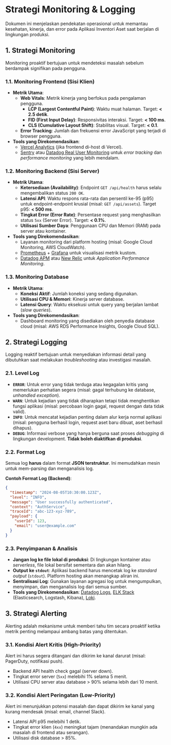 # Strategi Monitoring & Logging

Dokumen ini menjelaskan pendekatan operasional untuk memantau kesehatan, kinerja, dan error pada Aplikasi Inventori Aset saat berjalan di lingkungan produksi.

## 1. Strategi Monitoring

Monitoring proaktif bertujuan untuk mendeteksi masalah sebelum berdampak signifikan pada pengguna.

### 1.1. Monitoring Frontend (Sisi Klien)

-   **Metrik Utama**:
    -   **Web Vitals**: Metrik kinerja yang berfokus pada pengalaman pengguna.
        -   **LCP (Largest Contentful Paint)**: Waktu muat halaman. Target: **< 2.5 detik**.
        -   **FID (First Input Delay)**: Responsivitas interaksi. Target: **< 100 ms**.
        -   **CLS (Cumulative Layout Shift)**: Stabilitas visual. Target: **< 0.1**.
    -   **Error Tracking**: Jumlah dan frekuensi error JavaScript yang terjadi di browser pengguna.
-   **Tools yang Direkomendasikan**:
    -   [Vercel Analytics](https://vercel.com/analytics) (jika frontend di-host di Vercel).
    -   [Sentry](https://sentry.io/) atau [Datadog Real User Monitoring](https://www.datadoghq.com/product/real-user-monitoring/) untuk _error tracking_ dan _performance monitoring_ yang lebih mendalam.

### 1.2. Monitoring Backend (Sisi Server)

-   **Metrik Utama**:
    -   **Ketersediaan (Availability)**: Endpoint `GET /api/health` harus selalu mengembalikan status `200 OK`.
    -   **Latensi API**: Waktu respons rata-rata dan persentil ke-95 (p95) untuk endpoint-endpoint krusial (misal: `GET /api/assets`). Target p95: **< 500 ms**.
    -   **Tingkat Error (Error Rate)**: Persentase request yang menghasilkan status `5xx` (Server Error). Target: **< 0.1%**.
    -   **Utilisasi Sumber Daya**: Penggunaan CPU dan Memori (RAM) pada server atau kontainer.
-   **Tools yang Direkomendasikan**:
    -   Layanan monitoring dari platform hosting (misal: Google Cloud Monitoring, AWS CloudWatch).
    -   [Prometheus](https://prometheus.io/) + [Grafana](https://grafana.com/) untuk visualisasi metrik kustom.
    -   [Datadog APM](https://www.datadoghq.com/product/apm/) atau [New Relic](https://newrelic.com/) untuk _Application Performance Monitoring_.

### 1.3. Monitoring Database

-   **Metrik Utama**:
    -   **Koneksi Aktif**: Jumlah koneksi yang sedang digunakan.
    -   **Utilisasi CPU & Memori**: Kinerja server database.
    -   **Latensi Query**: Waktu eksekusi untuk query yang berjalan lambat (_slow queries_).
-   **Tools yang Direkomendasikan**:
    -   Dashboard monitoring yang disediakan oleh penyedia database cloud (misal: AWS RDS Performance Insights, Google Cloud SQL).

## 2. Strategi Logging

Logging reaktif bertujuan untuk menyediakan informasi detail yang dibutuhkan saat melakukan _troubleshooting_ atau investigasi masalah.

### 2.1. Level Log

-   **`ERROR`**: Untuk error yang tidak terduga atau kegagalan kritis yang memerlukan perhatian segera (misal: gagal terhubung ke database, _unhandled exception_).
-   **`WARN`**: Untuk kejadian yang tidak diharapkan tetapi tidak menghentikan fungsi aplikasi (misal: percobaan login gagal, request dengan data tidak valid).
-   **`INFO`**: Untuk mencatat kejadian penting dalam alur kerja normal aplikasi (misal: pengguna berhasil login, request aset baru dibuat, aset berhasil dihapus).
-   **`DEBUG`**: Informasi verbose yang hanya berguna saat proses _debugging_ di lingkungan development. **Tidak boleh diaktifkan di produksi**.

### 2.2. Format Log

Semua log **harus** dalam format **JSON terstruktur**. Ini memudahkan mesin untuk mem-parsing dan menganalisis log.

**Contoh Format Log (Backend)**:
```json
{
  "timestamp": "2024-08-05T10:30:00.123Z",
  "level": "INFO",
  "message": "User successfully authenticated",
  "context": "AuthService",
  "traceId": "abc-123-xyz-789",
  "payload": {
    "userId": 123,
    "email": "user@example.com"
  }
}
```

### 2.3. Penyimpanan & Analisis

-   **Jangan log ke file lokal di produksi**: Di lingkungan kontainer atau _serverless_, file lokal bersifat sementara dan akan hilang.
-   **Output ke `stdout`**: Aplikasi backend harus mencetak log ke _standard output_ (`stdout`). Platform hosting akan menangkap aliran ini.
-   **Sentralisasi Log**: Gunakan layanan agregasi log untuk mengumpulkan, menyimpan, dan menganalisis log dari semua sumber.
-   **Tools yang Direkomendasikan**: [Datadog Logs](https://www.datadoghq.com/product/log-management/), [ELK Stack](https://www.elastic.co/what-is/elk-stack) (Elasticsearch, Logstash, Kibana), [Loki](https://grafana.com/oss/loki/).

## 3. Strategi Alerting

Alerting adalah mekanisme untuk memberi tahu tim secara proaktif ketika metrik penting melampaui ambang batas yang ditentukan.

### 3.1. Kondisi Alert Kritis (High-Priority)

Alert ini harus segera ditangani dan dikirim ke kanal darurat (misal: PagerDuty, notifikasi push).

-   Backend API health check gagal (server down).
-   Tingkat error server (`5xx`) melebihi 1% selama 5 menit.
-   Utilisasi CPU server atau database > 90% selama lebih dari 10 menit.

### 3.2. Kondisi Alert Peringatan (Low-Priority)

Alert ini menunjukkan potensi masalah dan dapat dikirim ke kanal yang kurang mendesak (misal: email, channel Slack).

-   Latensi API p95 melebihi 1 detik.
-   Tingkat error klien (`4xx`) meningkat tajam (menandakan mungkin ada masalah di frontend atau serangan).
-   Utilisasi disk database > 85%.
